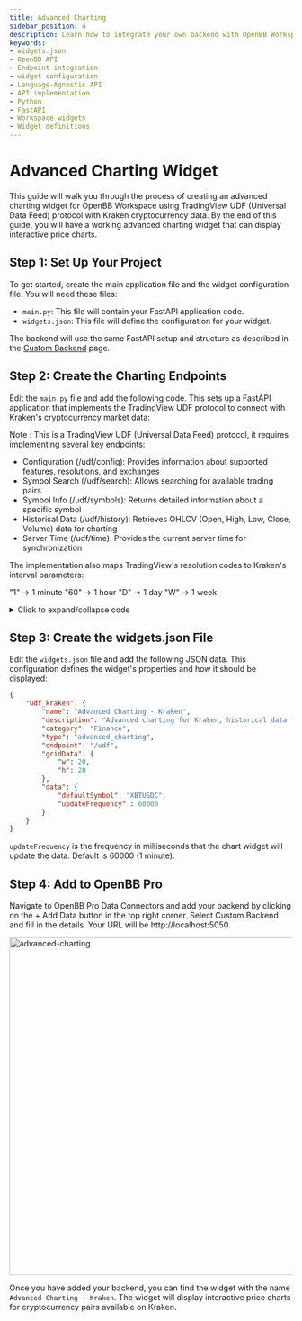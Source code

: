 ```yaml
---
title: Advanced Charting
sidebar_position: 4
description: Learn how to integrate your own backend with OpenBB Workspace using the cookie-cutter or language-agnostic API approaches, with illustrative guides and principles for handling widget.json files, APIs, interfaces, Python, FastAPI, and more.
keywords:
- widgets.json
- OpenBB API
- Endpoint integration
- widget configuration
- Language-Agnostic API
- API implementation
- Python
- FastAPI
- Workspace widgets
- Widget definitions
---
```


# Advanced Charting Widget

This guide will walk you through the process of creating an advanced charting widget for OpenBB Workspace using TradingView UDF (Universal Data Feed) protocol with Kraken cryptocurrency data. By the end of this guide, you will have a working advanced charting widget that can display interactive price charts.

## Step 1: Set Up Your Project

To get started, create the main application file and the widget configuration file. You will need these files:

- `main.py`: This file will contain your FastAPI application code.
- `widgets.json`: This file will define the configuration for your widget.

The backend will use the same FastAPI setup and structure as described in the [Custom Backend](/content/workspace/custom-backend/custom-backend.md) page.

## Step 2: Create the Charting Endpoints

Edit the `main.py` file and add the following code. This sets up a FastAPI application that implements the TradingView UDF protocol to connect with Kraken's cryptocurrency market data:

Note : This is a TradingView UDF (Universal Data Feed) protocol, it requires implementing several key endpoints:

- Configuration (/udf/config): Provides information about supported features, resolutions, and exchanges
- Symbol Search (/udf/search): Allows searching for available trading pairs
- Symbol Info (/udf/symbols): Returns detailed information about a specific symbol
- Historical Data (/udf/history): Retrieves OHLCV (Open, High, Low, Close, Volume) data for charting
- Server Time (/udf/time): Provides the current server time for synchronization

The implementation also maps TradingView's resolution codes to Kraken's interval parameters:

"1" → 1 minute
"60" → 1 hour
"D" → 1 day
"W" → 1 week

<details>
<summary mdxType="summary">Click to expand/collapse code</summary>

```python
from fastapi import FastAPI, Query, HTTPException
from fastapi.middleware.cors import CORSMiddleware
from typing import List, Dict, Any, Optional, Union
from pydantic import BaseModel
import httpx
import time
import logging
from enum import Enum
import json
from pathlib import Path
from fastapi.responses import JSONResponse

app = FastAPI(title="TradingView UDF Kraken API")

# Add CORS middleware
app.add_middleware(
    CORSMiddleware,
    allow_origins=["*"],
    allow_credentials=True,
    allow_methods=["*"],
    allow_headers=["*"],
)

# Kraken API base URL
KRAKEN_API_BASE = "https://api.kraken.com"

# Configure logging
logging.basicConfig(level=logging.INFO)
logger = logging.getLogger(__name__)

# Models
class UDFSearchResult(BaseModel):
    symbol: str
    full_name: str
    description: str
    exchange: str
    ticker: str
    type: str

class UDFSymbolInfo(BaseModel):
    name: str
    ticker: str
    description: str
    type: str
    exchange: str
    listed_exchange: str
    timezone: str
    session: str
    minmov: int
    pricescale: int
    has_intraday: bool
    has_daily: bool
    has_weekly_and_monthly: bool
    supported_resolutions: List[str]
    currency_code: str
    original_currency_code: str
    volume_precision: int

class UDFBar(BaseModel):
    s: str
    errmsg: Optional[str] = None
    t: Optional[List[int]] = None
    c: Optional[List[float]] = None
    o: Optional[List[float]] = None
    h: Optional[List[float]] = None
    l: Optional[List[float]] = None
    v: Optional[List[float]] = None
    nextTime: Optional[int] = None

class ResolutionEnum(str, Enum):
    ONE_MINUTE = "1"
    THREE_MINUTES = "3"
    FIVE_MINUTES = "5"
    FIFTEEN_MINUTES = "15"
    THIRTY_MINUTES = "30"
    ONE_HOUR = "60"
    TWO_HOURS = "120"
    FOUR_HOURS = "240"
    SIX_HOURS = "360"
    EIGHT_HOURS = "480"
    TWELVE_HOURS = "720"
    ONE_DAY = "D"
    THREE_DAYS = "3D"
    ONE_WEEK = "W"
    ONE_MONTH = "M"

# Helper functions
def resolution_to_interval(resolution: str) -> str:
    resolution_map = {
        "1": "1",
        "3": "3",
        "5": "5",
        "15": "15",
        "30": "30",
        "60": "60",
        "120": "120",
        "240": "240",
        "360": "360",
        "480": "480",
        "720": "720",
        "D": "1440",
        "1D": "1440",
        "3D": "4320",
        "W": "10080",
        "1W": "10080",
        "M": "21600",
        "1M": "21600",
    }
    return resolution_map.get(resolution, "60")

async def fetch_kraken_data(endpoint: str, params: Dict[str, Any] = None) -> Any:
    url = f"{KRAKEN_API_BASE}{endpoint}"
    
    try:
        async with httpx.AsyncClient() as client:
            response = await client.get(url, params=params, timeout=10.0)
            response.raise_for_status()
            data = response.json()
            
            # Kraken API returns errors in a specific format
            if data.get("error") and len(data["error"]) > 0:
                logger.error(f"Kraken API error: {data['error']}")
                raise HTTPException(status_code=500, detail=f"Kraken API error: {data['error']}")
                
            return data
    except httpx.HTTPError as e:
        logger.error(f"Error fetching data from Kraken API: {e}")
        raise HTTPException(status_code=500, detail=f"Error fetching data from Kraken: {str(e)}")
    
@app.get("/")
async def root():
    return "OpenBB Workspace Backend example for bringing your own data to charting tradingview"

@app.get("/widgets.json")
def get_widgets():
    """Widgets configuration file for the OpenBB Custom Backend"""
    return JSONResponse(
        content=json.load((Path(__file__).parent.resolve() / "widgets.json").open())
    )

# UDF API endpoints
@app.get("/udf/config")
async def get_config():
    config = {
        "supported_resolutions": ["1", "3", "5", "15", "30", "60", "120", "240", "360", "480", "720", "D", "3D", "W", "M"],
        "supports_group_request": False,
        "supports_marks": False,
        "supports_search": True,
        "supports_timescale_marks": False,
        "supports_time": True,
        "exchanges": [
            {"value": "", "name": "All Exchanges", "desc": ""},
            {"value": "KRAKEN", "name": "Kraken", "desc": "Kraken Exchange"}
        ],
        "symbols_types": [
            {"name": "All types", "value": ""},
            {"name": "Crypto", "value": "crypto"}
        ]
    }
    return config

@app.get("/udf/search", response_model=List[UDFSearchResult])
async def search_symbols(
    query: str = Query("", description="Search query"),
    limit: int = Query(30, description="Limit of results")
):
    try:
        # Get asset pairs from Kraken
        asset_pairs = await fetch_kraken_data("/0/public/AssetPairs")
        
        filtered_symbols = []
        for pair_name, pair_info in asset_pairs.get("result", {}).items():
            # Skip darkpool pairs
            if pair_name.startswith("."):
                continue
                
            base_asset = pair_info.get("base", "")
            quote_asset = pair_info.get("quote", "")
            wsname = pair_info.get("wsname", pair_name)
            
            if (query.lower() in pair_name.lower() or 
                query.lower() in base_asset.lower() or 
                query.lower() in quote_asset.lower()):
                filtered_symbols.append({
                    "symbol": pair_name,
                    "wsname": wsname,
                    "base": base_asset,
                    "quote": quote_asset,
                    "altname": pair_info.get("altname", pair_name)
                })
                
            if len(filtered_symbols) >= limit:
                break
        
        results = [
            UDFSearchResult(
                symbol=symbol["symbol"],
                full_name=f"KRAKEN:{symbol['symbol']}",
                description=f"{symbol['base']}/{symbol['quote']}",
                exchange="KRAKEN",
                ticker=symbol["symbol"],
                type="crypto"
            )
            for symbol in filtered_symbols
        ]
        
        return results
    except Exception as e:
        logger.error(f"Error in symbol search: {e}")
        return []

@app.get("/udf/symbols")
async def get_symbol_info(symbol: str = Query(..., description="Symbol to get info for")):
    clean_symbol = symbol.split(":")[-1] if ":" in symbol else symbol
    
    try:
        # Get asset pairs from Kraken
        asset_pairs = await fetch_kraken_data("/0/public/AssetPairs")
        
        if clean_symbol not in asset_pairs.get("result", {}):
            return {"s": "error", "errmsg": "Symbol not found"}
            
        symbol_info = asset_pairs["result"][clean_symbol]
        
        # Determine price scale based on pair decimals
        pair_decimals = symbol_info.get("pair_decimals", 8)
        price_scale = 10 ** pair_decimals
        
        result = {
            "name": symbol_info.get("wsname", clean_symbol),
            "ticker": clean_symbol,
            "description": f"{symbol_info.get('base', '')}/{symbol_info.get('quote', '')}",
            "type": "crypto",
            "exchange": "KRAKEN",
            "listed_exchange": "KRAKEN",
            "timezone": "Etc/UTC",
            "session": "24x7",
            "minmov": 1,
            "pricescale": price_scale,
            "has_intraday": True,
            "has_daily": True,
            "has_weekly_and_monthly": True,
            "supported_resolutions": ["1", "3", "5", "15", "30", "60", "120", "240", "360", "480", "720", "D", "3D", "W", "M"],
            "currency_code": symbol_info.get("quote", ""),
            "original_currency_code": symbol_info.get("quote", ""),
            "volume_precision": symbol_info.get("lot_decimals", 8)
        }
        
        return result
    except Exception as e:
        logger.error(f"Error in symbol info: {e}")
        return {"s": "error", "errmsg": "Failed to fetch symbol info"}

@app.get("/udf/history")
async def get_history(
    symbol: str = Query(..., description="Symbol"),
    resolution: str = Query(..., description="Resolution"),
    from_time: int = Query(..., alias="from", description="From timestamp"),
    to_time: int = Query(..., alias="to", description="To timestamp"),
    countback: Optional[int] = Query(0, description="Count back")
):
    clean_symbol = symbol.split(":")[-1] if ":" in symbol else symbol
    interval = resolution_to_interval(resolution)
    
    try:
        params = {
            "pair": clean_symbol,
            "interval": interval
        }
        
        # Kraken OHLC endpoint accepts 'since' parameter in seconds
        if from_time > 0:
            params["since"] = str(from_time)
            
        # Kraken doesn't have a direct 'to' parameter or 'countback'
        # We'll fetch data and filter it on our side
        
        ohlc_data = await fetch_kraken_data("/0/public/OHLC", params)
        
        if not ohlc_data or "result" not in ohlc_data:
            return {"s": "no_data"}
            
        # Kraken returns data in format {pair_name: [[time, open, high, low, close, vwap, volume, count], ...], last: timestamp}
        klines = ohlc_data["result"].get(clean_symbol, [])
        
        # Filter by time range
        filtered_klines = [
            kline for kline in klines 
            if from_time <= kline[0] <= to_time
        ]
        
        if not filtered_klines:
            return {"s": "no_data"}
            
        # Apply countback if specified
        if countback > 0 and len(filtered_klines) > countback:
            filtered_klines = filtered_klines[-countback:]
        
        result = {
            "s": "ok",
            "t": [int(kline[0]) for kline in filtered_klines],       # Time
            "o": [float(kline[1]) for kline in filtered_klines],     # Open
            "h": [float(kline[2]) for kline in filtered_klines],     # High
            "l": [float(kline[3]) for kline in filtered_klines],     # Low
            "c": [float(kline[4]) for kline in filtered_klines],     # Close
            "v": [float(kline[6]) for kline in filtered_klines]      # Volume
        }
        
        return result
    except Exception as e:
        logger.error(f"Error in history data: {e}")
        return {"s": "error", "errmsg": f"Failed to fetch history data: {str(e)}"}

@app.get("/udf/time")
async def get_server_time():
    try:
        time_data = await fetch_kraken_data("/0/public/Time")
        return int(time_data["result"]["unixtime"])  # Kraken returns time in seconds
    except Exception as e:
        logger.error(f"Error in server time: {e}")
        return int(time.time())  # Return current time as fallback

if __name__ == "__main__":
    import uvicorn
    uvicorn.run(app, host="0.0.0.0", port=5050)
```

</details>

## Step 3: Create the widgets.json File

Edit the `widgets.json` file and add the following JSON data. This configuration defines the widget's properties and how it should be displayed:

```json
{
    "udf_kraken": {
        "name": "Advanced Charting - Kraken",
        "description": "Advanced charting for Kraken, historical data from any Kraken asset",
        "category": "Finance",
        "type": "advanced_charting",
        "endpoint": "/udf",
        "gridData": {
            "w": 20,
            "h": 20
        },
        "data": {
            "defaultSymbol": "XBTUSDC",
            "updateFrequency" : 60000
        }
    }
}
```

`updateFrequency` is the frequency in milliseconds that the chart widget will update the data. Default is 60000 (1 minute).

## Step 4: Add to OpenBB Pro

Navigate to OpenBB Pro Data Connectors and add your backend by clicking on the + Add Data button in the top right corner. Select Custom Backend and fill in the details. Your URL will be http://localhost:5050.

<img className="pro-border-gradient" width="600" alt="advanced-charting" src="https://openbb-assets.s3.us-east-1.amazonaws.com/docs/pro/advanced_charting.png"/>

Once you have added your backend, you can find the widget with the name `Advanced Charting - Kraken`. The widget will display interactive price charts for cryptocurrency pairs available on Kraken.

